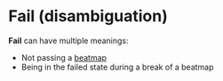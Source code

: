 # Fail (disambiguation)

**Fail** can have multiple meanings:

- Not passing a [beatmap](/wiki/Beatmap)
- Being in the failed state<!-- TODO: link --> during a break<!-- TODO: link --> of a beatmap
